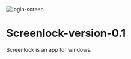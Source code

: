 ![login-screen](https://user-images.githubusercontent.com/25233962/183263346-e210b32e-9d01-4aea-ba34-8f67d20356cb.png)
# Screenlock-version-0.1
Screenlock is an app for windows.
